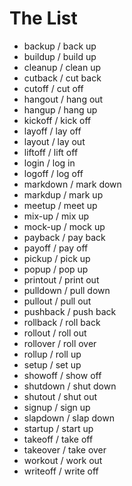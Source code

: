 # The List

* backup / back up
* buildup / build up
* cleanup / clean up
* cutback / cut back
* cutoff / cut off
* hangout / hang out
* hangup / hang up
* kickoff / kick off
* layoff / lay off
* layout / lay out
* liftoff / lift off
* login / log in
* logoff / log off
* markdown / mark down
* markdup / mark up
* meetup / meet up
* mix-up / mix up
* mock-up / mock up
* payback / pay back
* payoff / pay off
* pickup / pick up
* popup / pop up
* printout / print out
* pulldown / pull down
* pullout / pull out
* pushback / push back
* rollback / roll back
* rollout / roll out
* rollover / roll over
* rollup / roll up
* setup / set up
* showoff / show off
* shutdown / shut down
* shutout / shut out
* signup / sign up
* slapdown / slap down
* startup / start up
* takeoff / take off
* takeover / take over
* workout / work out
* writeoff / write off
